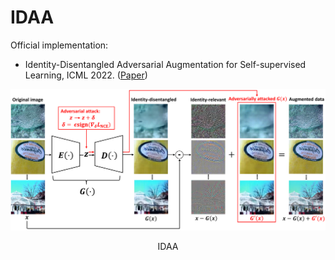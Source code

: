# IDAA

Official implementation:
- Identity-Disentangled Adversarial Augmentation for Self-supervised Learning, ICML 2022. ([Paper](https://proceedings.mlr.press/v162/yang22s/yang22s.pdf))


<div align="center">
  <img src="pipeline_new.pdf" width="1000px" />
  <p>IDAA</p>
</div>
